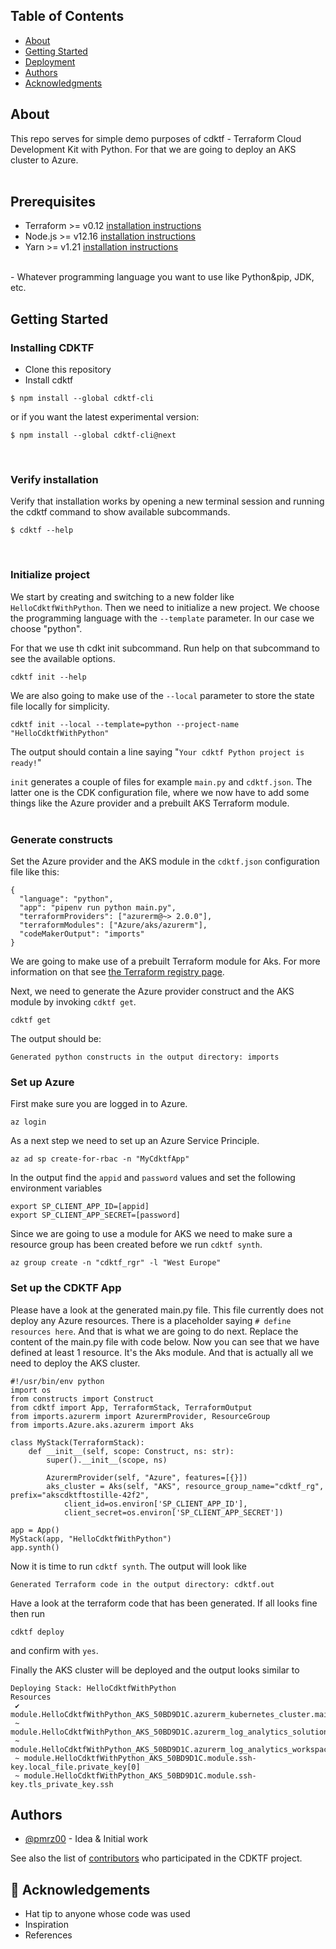 

## Table of Contents

- [About](#about)
- [Getting Started](#getting_started)
- [Deployment](#deployment)
- [Authors](#authors)
- [Acknowledgments](#acknowledgement)

## About <a name = "about"></a>

This repo serves for simple demo purposes of cdktf - Terraform Cloud Development Kit with Python.
For that we are going to deploy an AKS cluster to Azure.
<br />
<br />

## Prerequisites <a name = "prerequisites"></a>

 - Terraform >= v0.12 [installation instructions](https://learn.hashicorp.com/tutorials/terraform/install-cli)
 - Node.js >= v12.16 [installation instructions](https://nodejs.org/en/download/)
 - Yarn >= v1.21 [installation instructions](https://classic.yarnpkg.com/en/docs/install)
<br />
 - Whatever programming language you want to use like Python&pip, JDK, etc. 
<br /> 

## Getting Started <a name = "getting_started"></a>


### Installing CDKTF

 - Clone this repository
 - Install cdktf

```
$ npm install --global cdktf-cli
```

or if you want the latest experimental version:

```
$ npm install --global cdktf-cli@next
```
<br />

### Verify installation
 Verify that  installation works by opening a new terminal session and running the cdktf command to show available subcommands.

 ```
$ cdktf --help
```
<br />

### Initialize project
We start by creating and switching to a new folder like ```HelloCdktfWithPython```. Then we need to initialize a new project. We choose the programming language with the  ```--template``` parameter. In our case we choose "python".

For that we use th cdkt init subcommand.
Run help on that subcommand to see the available options.

```
cdktf init --help
```

We are also going to make use of the ```--local``` parameter to store the state file locally for simplicity.

```
cdktf init --local --template=python --project-name "HelloCdktfWithPython"
```

The output should contain a line saying "```Your cdktf Python project is ready!```"

```init``` generates a couple of files for example ```main.py```  and ```cdktf.json```. The latter one is the CDK configuration file, where we now have to add some things like the Azure provider and a prebuilt AKS Terraform module.
<br />
<br />

### Generate constructs
Set the Azure provider and the AKS module in the ```cdktf.json``` configuration file like this:

```
{
  "language": "python",
  "app": "pipenv run python main.py",
  "terraformProviders": ["azurerm@~> 2.0.0"],
  "terraformModules": ["Azure/aks/azurerm"],
  "codeMakerOutput": "imports"
}
```

We are going to make use of a prebuilt Terraform module for Aks.
For more information on that see [the Terraform registry page](https://registry.terraform.io/modules/Azure/aks/azurerm/latest).

Next, we need to generate the Azure provider construct and the AKS module by invoking ```cdktf get```.

```
cdktf get
```
The output should be:

```
Generated python constructs in the output directory: imports
```

### Set up Azure
First make sure you are logged in to Azure.

```
az login
```

As a next step we need to set up an Azure Service Principle.

```
az ad sp create-for-rbac -n "MyCdktfApp"
```

In the output find the ```appid``` and ```password``` values and set the following environment variables

```
export SP_CLIENT_APP_ID=[appid]
export SP_CLIENT_APP_SECRET=[password]
```

Since we are going to use a module for AKS we need to make sure a resource group has been created before we run ```cdktf synth```.

```
az group create -n "cdktf_rgr" -l "West Europe"
```

### Set up the CDKTF App
Please have a look at the generated main.py file. This file currently does not deploy any Azure resources.
There is a placeholder saying ```# define resources here```. And that is what we are going to do next.
Replace the content of the main.py file with code below.
Now you can see that we have defined at least 1 resource. It's the Aks module. And that is actually all we need to deploy the AKS cluster.

```
#!/usr/bin/env python
import os
from constructs import Construct
from cdktf import App, TerraformStack, TerraformOutput
from imports.azurerm import AzurermProvider, ResourceGroup
from imports.Azure.aks.azurerm import Aks

class MyStack(TerraformStack):
    def __init__(self, scope: Construct, ns: str):
        super().__init__(scope, ns)

        AzurermProvider(self, "Azure", features=[{}])
        aks_cluster = Aks(self, "AKS", resource_group_name="cdktf_rg", prefix="akscdktftostille-42f2",            
            client_id=os.environ['SP_CLIENT_APP_ID'],
            client_secret=os.environ['SP_CLIENT_APP_SECRET'])

app = App()
MyStack(app, "HelloCdktfWithPython")
app.synth()
```

Now it is time to run ```cdktf synth```. The output will look like

```
Generated Terraform code in the output directory: cdktf.out
```

Have a look at the terraform code that has been generated.
If all looks fine then run

```
cdktf deploy
```

and confirm with ```yes```.

Finally the AKS cluster will be deployed and the output looks similar to 

```
Deploying Stack: HelloCdktfWithPython
Resources
 ✔ module.HelloCdktfWithPython_AKS_50BD9D1C.azurerm_kubernetes_cluster.main
 ~ module.HelloCdktfWithPython_AKS_50BD9D1C.azurerm_log_analytics_solution.main[0]
 ~ module.HelloCdktfWithPython_AKS_50BD9D1C.azurerm_log_analytics_workspace.main[0]
 ~ module.HelloCdktfWithPython_AKS_50BD9D1C.module.ssh-key.local_file.private_key[0]
 ~ module.HelloCdktfWithPython_AKS_50BD9D1C.module.ssh-key.tls_private_key.ssh
```


## Authors <a name = "authors"></a>

- [@pmrz00](https://github.com/pmRz00) - Idea & Initial work

See also the list of [contributors](https://github.com/hashicorp/terraform-cdk/graphs/contributors) who participated in the CDKTF project.

## 🎉 Acknowledgements <a name = "acknowledgement"></a>

- Hat tip to anyone whose code was used
- Inspiration
- References
